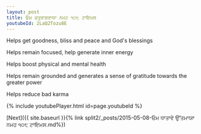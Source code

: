```yaml
---
layout: post
title: ਓਮ ਚਤੁਰਾਸ਼ਰਾਯਾ ਨਮਹ ੧੦੮ ਟਾਇਮਸ
youtubeId: 2LaQ2Tozu8E
---
```

 
 
Helps get goodness, bliss and peace and God's blessings
 
Helps remain focused, help generate inner energy 
 
Helps boost physical and mental health 
 
Helps remain grounded and generates a sense of gratitude towards the greater power 
 
Helps reduce bad karma
 
 
 
 


{% include youtubePlayer.html id=page.youtubeId %}
 
[Next]({{ site.baseurl }}{% link  split2/_posts/2015-05-08-ਓਮ ਧਾਤਾਵੇ ਉੱਤਮਾਯਾ ਨਮਹ ੧੦੮ ਟਾਇਮਸ.md%})
 
